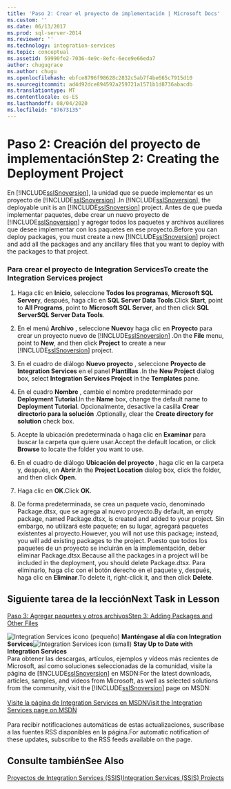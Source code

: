 ```yaml
---
title: 'Paso 2: Crear el proyecto de implementación | Microsoft Docs'
ms.custom: ''
ms.date: 06/13/2017
ms.prod: sql-server-2014
ms.reviewer: ''
ms.technology: integration-services
ms.topic: conceptual
ms.assetid: 59990fe2-7036-4e9c-8efc-6ece9e66eda7
author: chugugrace
ms.author: chugu
ms.openlocfilehash: ebfce8796f98628c2832c5ab7f4be665c7915d10
ms.sourcegitcommit: ad4d92dce894592a259721a1571b1d8736abacdb
ms.translationtype: MT
ms.contentlocale: es-ES
ms.lasthandoff: 08/04/2020
ms.locfileid: "87673135"
---
```

# <a name="step-2-creating-the-deployment-project"></a><span data-ttu-id="e9457-102">Paso 2: Creación del proyecto de implementación</span><span class="sxs-lookup"><span data-stu-id="e9457-102">Step 2: Creating the Deployment Project</span></span>
  <span data-ttu-id="e9457-103">En [!INCLUDE[ssISnoversion](../includes/ssisnoversion-md.md)], la unidad que se puede implementar es un proyecto de [!INCLUDE[ssISnoversion](../includes/ssisnoversion-md.md)] .</span><span class="sxs-lookup"><span data-stu-id="e9457-103">In [!INCLUDE[ssISnoversion](../includes/ssisnoversion-md.md)], the deployable unit is an [!INCLUDE[ssISnoversion](../includes/ssisnoversion-md.md)] project.</span></span> <span data-ttu-id="e9457-104">Antes de que pueda implementar paquetes, debe crear un nuevo proyecto de [!INCLUDE[ssISnoversion](../includes/ssisnoversion-md.md)] y agregar todos los paquetes y archivos auxiliares que desee implementar con los paquetes en ese proyecto.</span><span class="sxs-lookup"><span data-stu-id="e9457-104">Before you can deploy packages, you must create a new [!INCLUDE[ssISnoversion](../includes/ssisnoversion-md.md)] project and add all the packages and any ancillary files that you want to deploy with the packages to that project.</span></span>  
  
### <a name="to-create-the-integration-services-project"></a><span data-ttu-id="e9457-105">Para crear el proyecto de Integration Services</span><span class="sxs-lookup"><span data-stu-id="e9457-105">To create the Integration Services project</span></span>  
  
1.  <span data-ttu-id="e9457-106">Haga clic en **Inicio**, seleccione **Todos los programas**, **Microsoft SQL Server**y, después, haga clic en **SQL Server Data Tools**.</span><span class="sxs-lookup"><span data-stu-id="e9457-106">Click **Start**, point to **All Programs**, point to **Microsoft SQL Server**, and then click **SQL ServerSQL Server Data Tools**.</span></span>  
  
2.  <span data-ttu-id="e9457-107">En el menú **Archivo** , seleccione **Nuevo**y haga clic en **Proyecto** para crear un proyecto nuevo de [!INCLUDE[ssISnoversion](../includes/ssisnoversion-md.md)] .</span><span class="sxs-lookup"><span data-stu-id="e9457-107">On the **File** menu, point to **New**, and then click **Project** to create a new [!INCLUDE[ssISnoversion](../includes/ssisnoversion-md.md)] project.</span></span>  
  
3.  <span data-ttu-id="e9457-108">En el cuadro de diálogo **Nuevo proyecto** , seleccione **Proyecto de Integration Services** en el panel **Plantillas** .</span><span class="sxs-lookup"><span data-stu-id="e9457-108">In the **New Project** dialog box, select **Integration Services Project** in the **Templates** pane.</span></span>  
  
4.  <span data-ttu-id="e9457-109">En el cuadro **Nombre** , cambie el nombre predeterminado por **Deployment Tutorial**.</span><span class="sxs-lookup"><span data-stu-id="e9457-109">In the **Name** box, change the default name to **Deployment Tutorial**.</span></span> <span data-ttu-id="e9457-110">Opcionalmente, desactive la casilla **Crear directorio para la solución** .</span><span class="sxs-lookup"><span data-stu-id="e9457-110">Optionally, clear the **Create directory for solution** check box.</span></span>  
  
5.  <span data-ttu-id="e9457-111">Acepte la ubicación predeterminada o haga clic en **Examinar** para buscar la carpeta que quiere usar.</span><span class="sxs-lookup"><span data-stu-id="e9457-111">Accept the default location, or click **Browse** to locate the folder you want to use.</span></span>  
  
6.  <span data-ttu-id="e9457-112">En el cuadro de diálogo **Ubicación del proyecto** , haga clic en la carpeta y, después, en **Abrir**.</span><span class="sxs-lookup"><span data-stu-id="e9457-112">In the **Project Location** dialog box, click the folder, and then click **Open**.</span></span>  
  
7.  <span data-ttu-id="e9457-113">Haga clic en **OK**.</span><span class="sxs-lookup"><span data-stu-id="e9457-113">Click **OK**.</span></span>  
  
8.  <span data-ttu-id="e9457-114">De forma predeterminada, se crea un paquete vacío, denominado Package.dtsx, que se agrega al nuevo proyecto.</span><span class="sxs-lookup"><span data-stu-id="e9457-114">By default, an empty package, named Package.dtsx, is created and added to your project.</span></span> <span data-ttu-id="e9457-115">Sin embargo, no utilizará este paquete; en su lugar, agregará paquetes existentes al proyecto.</span><span class="sxs-lookup"><span data-stu-id="e9457-115">However, you will not use this package; instead, you will add existing packages to the project.</span></span> <span data-ttu-id="e9457-116">Puesto que todos los paquetes de un proyecto se incluirán en la implementación, deber eliminar Package.dtsx.</span><span class="sxs-lookup"><span data-stu-id="e9457-116">Because all the packages in a project will be included in the deployment, you should delete Package.dtsx.</span></span> <span data-ttu-id="e9457-117">Para eliminarlo, haga clic con el botón derecho en el paquete y, después, haga clic en **Eliminar**.</span><span class="sxs-lookup"><span data-stu-id="e9457-117">To delete it, right-click it, and then click **Delete**.</span></span>  
  
## <a name="next-task-in-lesson"></a><span data-ttu-id="e9457-118">Siguiente tarea de la lección</span><span class="sxs-lookup"><span data-stu-id="e9457-118">Next Task in Lesson</span></span>  
 [<span data-ttu-id="e9457-119">Paso 3: Agregar paquetes y otros archivos</span><span class="sxs-lookup"><span data-stu-id="e9457-119">Step 3: Adding Packages and Other Files</span></span>](../integration-services/lesson-1-3-adding-packages-and-other-files.md)  
  
<span data-ttu-id="e9457-120">![Integration Services icono (pequeño)](media/dts-16.gif "Icono de Integration Services (pequeño)")  **Manténgase al día con Integration Services**</span><span class="sxs-lookup"><span data-stu-id="e9457-120">![Integration Services icon (small)](media/dts-16.gif "Integration Services icon (small)")  **Stay Up to Date with Integration Services**</span></span><br /> <span data-ttu-id="e9457-121">Para obtener las descargas, artículos, ejemplos y vídeos más recientes de Microsoft, así como soluciones seleccionadas de la comunidad, visite la página de [!INCLUDE[ssISnoversion](../includes/ssisnoversion-md.md)] en MSDN:</span><span class="sxs-lookup"><span data-stu-id="e9457-121">For the latest downloads, articles, samples, and videos from Microsoft, as well as selected solutions from the community, visit the [!INCLUDE[ssISnoversion](../includes/ssisnoversion-md.md)] page on MSDN:</span></span><br /><br /> [<span data-ttu-id="e9457-122">Visite la página de Integration Services en MSDN</span><span class="sxs-lookup"><span data-stu-id="e9457-122">Visit the Integration Services page on MSDN</span></span>](https://go.microsoft.com/fwlink/?LinkId=136655)<br /><br /> <span data-ttu-id="e9457-123">Para recibir notificaciones automáticas de estas actualizaciones, suscríbase a las fuentes RSS disponibles en la página.</span><span class="sxs-lookup"><span data-stu-id="e9457-123">For automatic notification of these updates, subscribe to the RSS feeds available on the page.</span></span>  
  
## <a name="see-also"></a><span data-ttu-id="e9457-124">Consulte también</span><span class="sxs-lookup"><span data-stu-id="e9457-124">See Also</span></span>  
 [<span data-ttu-id="e9457-125">Proyectos de Integration Services &#40;SSIS&#41;</span><span class="sxs-lookup"><span data-stu-id="e9457-125">Integration Services &#40;SSIS&#41; Projects</span></span>](integration-services-ssis-projects-and-solutions.md)  
  
  
